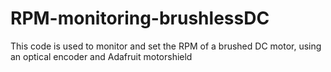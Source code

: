 # RPM-monitoring-brushlessDC
This code is used to monitor and set the RPM of a brushed DC motor, using an optical encoder and Adafruit motorshield
